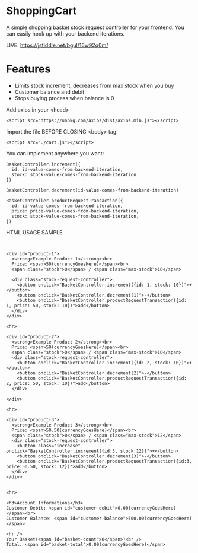 # ShoppingCart


A simple shopping basket stock request controller for your frontend.
You can easily hook up with your backend iterations.

LIVE: https://jsfiddle.net/bgul/16w92q0m/

# Features
* Limits stock increment, decreases from max stock when you buy
* Customer balance and debit 
* Stops buying process when balance is 0


Add axios in your \<head>
```
<script src="https://unpkg.com/axios/dist/axios.min.js"></script>
```


Import the file BEFORE CLOSING \<body> tag:
```
<script src="./cart.js"></script>
```


You can implement anywhere you want:

```
BasketController.increment({
  id: id-value-comes-from-backend-iteration, 
  stock: stock-value-comes-from-backend-iteration
})

BasketController.decrement(id-value-comes-from-backend-iteration) 

BasketController.productRequestTransaction({
  id: id-value-comes-from-backend-iteration, 
  price: price-value-comes-from-backend-iteration, 
  stock: stock-value-comes-from-backend-iteration,
})
```


HTML USAGE SAMPLE
```


<div id="product-1">
  <strong>Example Product 1</strong><br>
  Price: <span>50(currencyGoesHere)</span><br>
  <span class="stock">0</span> / <span class="max-stock">10</span>
  
  <div class="stock-request-controller">
    <button onclick="BasketController.increment({id: 1, stock: 10})">+</button>
    <button onclick="BasketController.decrement(1)">-</button>
    <button onclick="BasketController.productRequestTransaction({id: 1, price: 50, stock: 10})">add</button>
  </div>
</div>

<hr>

<div id="product-2">
  <strong>Example Product 2</strong><br>
  Price: <span>50(currencyGoesHere)</span><br>
  <span class="stock">0</span> / <span class="max-stock">10</span>
  <div class="stock-request-controller">
    <button onclick="BasketController.increment({id: 2, stock: 10})">+</button>
    <button onclick="BasketController.decrement(2)">-</button>
    <button onclick="BasketController.productRequestTransaction({id: 2, price: 50, stock: 10})">add</button>
  </div>

</div>

<hr>

<div id="product-3">
  <strong>Example Product 3</strong><br>
  Price: <span>50.50(currencyGoesHere)</span><br>
  <span class="stock">0</span> / <span class="max-stock">12</span>
  <div class="stock-request-controller">
    <button class="increase" onclick="BasketController.increment({id:3, stock:12})">+</button>
    <button onclick="BasketController.decrement(3)">-</button>
    <button onclick="BasketController.productRequestTransaction({id:3, price:50.50, stock: 12})">add</button>
  </div>
</div>


<hr> 

<h3>Account Informations</h3>
Customer Debit: <span id="customer-debit">0.00(currencyGoesHere)</span><br>
Customer Balance: <span id="customer-balance">500.00(currencyGoesHere)</span>

<hr />
Your Basket(<span id="basket-count">0</span>)<br />
Total: <span id="basket-total">0.00(currencyGoesHere)</span>
```
